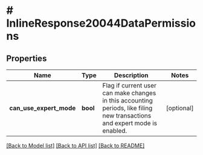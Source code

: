 # # InlineResponse20044DataPermissions

## Properties

Name | Type | Description | Notes
------------ | ------------- | ------------- | -------------
**can_use_expert_mode** | **bool** | Flag if current user can make changes in this accounting periods, like filing new transactions and expert mode is enabled. | [optional]

[[Back to Model list]](../../README.md#models) [[Back to API list]](../../README.md#endpoints) [[Back to README]](../../README.md)
